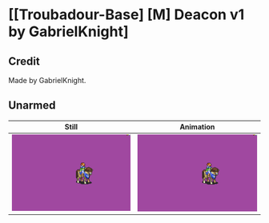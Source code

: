 # [\[Troubadour-Base\] \[M\] Deacon v1 by GabrielKnight]

## Credit

Made by GabrielKnight.
	
## Unarmed

| Still | Animation |
| :---: | :-------: |
| ![Unarmed still](./Unarmed_000.png) | ![Unarmed animation](./Unarmed.gif) |
